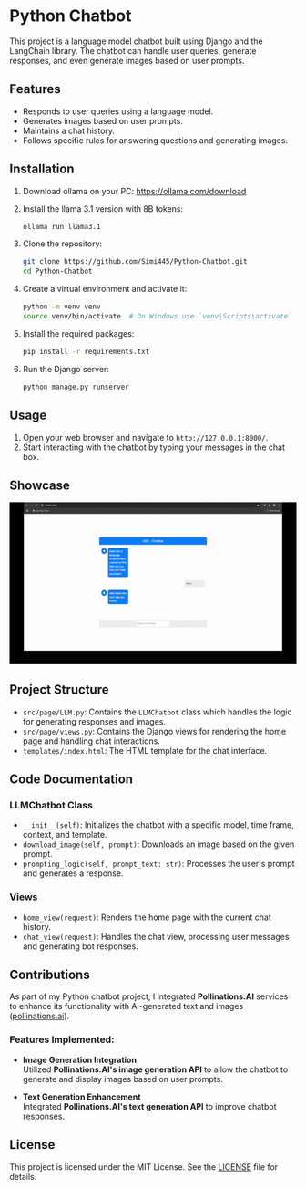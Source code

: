 # Python Chatbot

This project is a language model chatbot built using Django and the LangChain library. The chatbot can handle user queries, generate responses, and even generate images based on user prompts.

## Features

- Responds to user queries using a language model.
- Generates images based on user prompts.
- Maintains a chat history.
- Follows specific rules for answering questions and generating images.

## Installation
1. Download ollama on your PC:    https://ollama.com/download


2. Install the llama 3.1 version with 8B tokens:
   
   ```sh
   ollama run llama3.1
   ```
   
4. Clone the repository:

   ```sh
   git clone https://github.com/Simi445/Python-Chatbot.git
   cd Python-Chatbot
   ```

5. Create a virtual environment and activate it:

   ```sh
   python -m venv venv
   source venv/bin/activate  # On Windows use `venv\Scripts\activate`
   ```

6. Install the required packages:

   ```sh
   pip install -r requirements.txt
   ```

7. Run the Django server:
   
   ```sh
   python manage.py runserver
   ```

## Usage

1. Open your web browser and navigate to `http://127.0.0.1:8000/`.
2. Start interacting with the chatbot by typing your messages in the chat box.

## Showcase

![Chatbot](./chatbot.gif)

## Project Structure

- `src/page/LLM.py`: Contains the `LLMChatbot` class which handles the logic for generating responses and images.
- `src/page/views.py`: Contains the Django views for rendering the home page and handling chat interactions.
- `templates/index.html`: The HTML template for the chat interface.

## Code Documentation

### LLMChatbot Class

- `__init__(self)`: Initializes the chatbot with a specific model, time frame, context, and template.
- `download_image(self, prompt)`: Downloads an image based on the given prompt.
- `prompting_logic(self, prompt_text: str)`: Processes the user's prompt and generates a response.

### Views

- `home_view(request)`: Renders the home page with the current chat history.
- `chat_view(request)`: Handles the chat view, processing user messages and generating bot responses.

## Contributions

As part of my Python chatbot project, I integrated **Pollinations.AI** services to enhance its functionality with AI-generated text and images ([pollinations.ai](https://pollinations.ai/?utm_source=chatgpt.com)).

### Features Implemented:

- **Image Generation Integration**  
  Utilized **Pollinations.AI's image generation API** to allow the chatbot to generate and display images based on user prompts.

- **Text Generation Enhancement**  
  Integrated **Pollinations.AI's text generation API** to improve chatbot responses.


## License

This project is licensed under the MIT License. See the [LICENSE](LICENSE) file for details.
